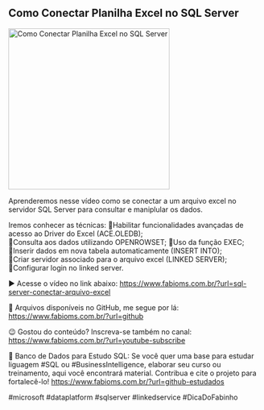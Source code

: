 ## Como Conectar Planilha Excel no SQL Server

<img src="https://fabioms.com.br/uploads/youtube/hWT6IPe6dZw.png" alt="Como Conectar Planilha Excel no SQL Server" title="SQL Server" width="320"/>

Aprenderemos nesse vídeo como se conectar a um arquivo excel no servidor SQL Server para consultar e maniplular os dados. 

Iremos conhecer as técnicas:
🔹Habilitar funcionalidades avançadas de acesso ao Driver do Excel (ACE.OLEDB);  
🔹Consulta aos dados utilizando OPENROWSET;
🔹Uso da função EXEC;  
🔹Inserir dados em nova tabela automaticamente (INSERT INTO);  
🔹Criar servidor associado para o arquivo excel (LINKED SERVER);  
🔹Configurar login no linked server.

▶️ Acesse o vídeo no link abaixo:
https://www.fabioms.com.br/?url=sql-server-conectar-arquivo-excel

📁 Arquivos disponíveis no GitHub, me segue por lá:
https://www.fabioms.com.br/?url=github

😉 Gostou do conteúdo? Inscreva-se também no canal:
https://www.fabioms.com.br/?url=youtube-subscribe 

🎁 Banco de Dados para Estudo SQL:
Se você quer uma base para estudar liguagem #SQL ou #BusinessIntelligence, elaborar seu curso ou treinamento, aqui você encontrará material. 
Contribua e cite o projeto para fortalecê-lo!
https://www.fabioms.com.br/?url=github-estudados

#microsoft #dataplatform #sqlserver #linkedservice #DicaDoFabinho